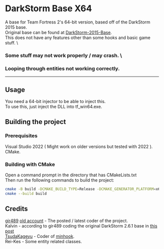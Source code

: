 # DarkStorm Base X64

A base for Team Fortress 2's 64-bit version, based off of the DarkStorm 2015 base. \
Original base can be found at [DarkStorm-2015-Base](https://bitbucket.org/gir489/darkstorm-2015-base/src/master/). \
This does not have any features other than some hooks and basic game stuff. \
### Some stuff may not work properly / may crash. \
### Looping through entities not working correctly. 

---

## Usage

You need a 64-bit injector to be able to inject this. \
To use this, just inject the DLL into tf_win64.exe.

## Building the project

### Prerequisites

Visual Studio 2022 ( Might work on older versions but tested with 2022 ). \
CMake.

### Building with CMake

Open a command prompt in the directory that has CMakeLists.txt \
Then run the following commands to build the project:

```bash
cmake -B build -DCMAKE_BUILD_TYPE=Release -DCMAKE_GENERATOR_PLATFORM=x64
cmake --build build
```

## Credits

[gir489](https://www.unknowncheats.me/forum/members/5420895.html) [old account](https://www.unknowncheats.me/forum/members/225272.html) - The posted / latest coder of the project. \
Kalvin - according to gir489 coding the original DarkStorm 2.6.1 base in [this post](https://www.unknowncheats.me/forum/team-fortress-2-a/74558-tf2-darkstorm-3-4-1-a.html) \
[TsudaKageyu](https://github.com/TsudaKageyu) - Coder of [minhook](https://github.com/TsudaKageyu/minhook). \
Rei-Kes - Some entity related classes. 
